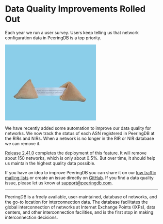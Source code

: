 # Data Quality Improvements Rolled Out

Each year we run a user survey. Users keep telling us that network configuration data in PeeringDB is a top priority.

![[Photo by Elena Koycheva on Unsplash]](images/elena-koycheva-fortune-cookie-unsplash.jpg)

We have recently added some automation to improve our data quality for networks. We now track the status of each ASN registered in PeeringDB at the RIRs and NIRs. When a network is no longer in the RIR or NIR database we can remove it.

[Release 2.41.0](/release_notes/) completes the deployment of this feature. It will remove about 150 networks, which is only about 0.5%. But over time, it should help us maintain the highest quality data possible.

If you have an idea to improve PeeringDB you can share it on our [low traffic mailing lists](https://docs.peeringdb.com/#mailing-lists) or create an issue directly on [GitHub](https://github.com/peeringdb/peeringdb). If you find a data quality issue, please let us know at <support@peeringdb.com>.

---

PeeringDB is a freely available, user-maintained, database of networks, and the go-to location for interconnection data. The database facilitates the global interconnection of networks at Internet Exchange Points (IXPs), data centers, and other interconnection facilities, and is the first stop in making interconnection decisions.
